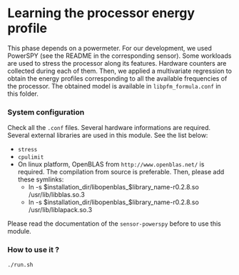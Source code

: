 # Learning the processor energy profile

This phase depends on a powermeter. For our development, we used PowerSPY (see the README in the corresponding sensor).
Some workloads are used to stress the processor along its features.
Hardware counters are collected during each of them.
Then, we applied a multivariate regression to obtain the energy profiles corresponding to all the available frequencies of the processor.
The obtained model is available in `libpfm_formula.conf` in this folder.

### System configuration

Check all the `.conf` files. Several hardware informations are required.
Several external libraries are used in this module. See the list below:
* `stress`
* `cpulimit`
* On linux platform, OpenBLAS from `http://www.openblas.net/` is required. The compilation from source is preferable. Then, please add these symlinks:
  * ln -s $installation_dir/libopenblas_$library_name-r0.2.8.so /usr/lib/libblas.so.3
  * ln -s $installation_dir/libopenblas_$library_name-r0.2.8.so /usr/lib/liblapack.so.3

Please read the documentation of the `sensor-powerspy` before to use this module.

### How to use it ?

`./run.sh`